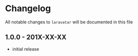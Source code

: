 # Changelog

All notable changes to `laravatar` will be documented in this file

## 1.0.0 - 201X-XX-XX

- initial release
